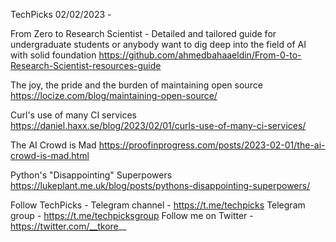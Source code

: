 TechPicks 02/02/2023 -

From Zero to Research Scientist - Detailed and tailored guide for undergraduate students or anybody want to dig deep into the field of AI with solid foundation
https://github.com/ahmedbahaaeldin/From-0-to-Research-Scientist-resources-guide

The joy, the pride and the burden of maintaining open source
https://locize.com/blog/maintaining-open-source/

Curl's use of many CI services
https://daniel.haxx.se/blog/2023/02/01/curls-use-of-many-ci-services/

The AI Crowd is Mad
https://proofinprogress.com/posts/2023-02-01/the-ai-crowd-is-mad.html

Python's "Disappointing" Superpowers
https://lukeplant.me.uk/blog/posts/pythons-disappointing-superpowers/

Follow TechPicks -
Telegram channel - https://t.me/techpicks
Telegram group - https://t.me/techpicksgroup
Follow me on Twitter - https://twitter.com/__tkore__